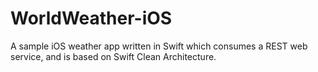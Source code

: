 # WorldWeather-iOS

A sample iOS weather app written in Swift which consumes a REST web service, and is based on Swift Clean Architecture.
